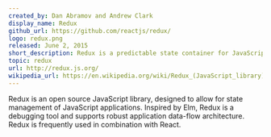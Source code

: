 ```yaml
---
created_by: Dan Abramov and Andrew Clark
display_name: Redux
github_url: https://github.com/reactjs/redux/
logo: redux.png
released: June 2, 2015
short_description: Redux is a predictable state container for JavaScript apps.
topic: redux
url: http://redux.js.org/
wikipedia_url: https://en.wikipedia.org/wiki/Redux_(JavaScript_library)
---
```

Redux is an open source JavaScript library, designed to allow for state management of JavaScript applications. Inspired by Elm, Redux is a debugging tool and supports robust application data-flow architecture. Redux is frequently used in combination with React.

